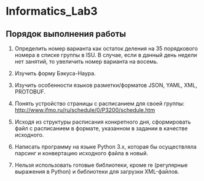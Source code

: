 # Informatics_Lab3

## Порядок выполнения работы

1. Определить номер варианта как остаток деления на 35 порядкового номера в списке группы в ISU. В случае, если в данный день недели нет занятий, то увеличить номер варианта на восемь.

2. Изучить форму Бэкуса-Наура.

3. Изучить особенности языков разметки/форматов JSON, YAML, XML,
PROTOBUF.

4. Понять устройство страницы с расписанием для своей группы:
http://www.ifmo.ru/ru/schedule/0/P3200/schedule.htm 

5. Исходя из структуры расписания конкретного дня, сформировать файл с расписанием в формате, указанном в задании в качестве исходного.

6. Написать программу на языке Python 3.x, которая бы осуществляла парсинг и конвертацию исходного файла в новый.

7. Нельзя использовать готовые библиотеки, кроме re (регулярные выражения в Python) и библиотеки для загрузки XML-файлов.
